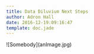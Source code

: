 ```yaml
---
title: Data Diluvium Next Steps
author: Adron Hall
date: 2016-12-19:09:16:47
template: doc.jade
---
```

<div class="image float-left">
    ![Somebody](anImage.jpg)
</div>
